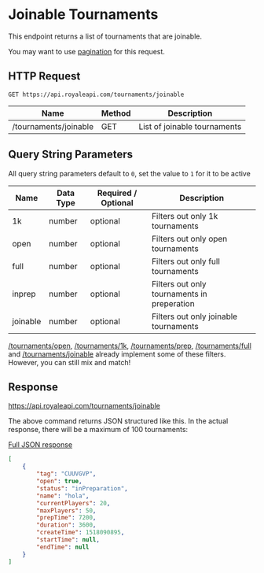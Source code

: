 # Joinable Tournaments

This endpoint returns a list of tournaments that are joinable.

You may want to use [pagination](pagination) for this request.

## HTTP Request
`GET https://api.royaleapi.com/tournaments/joinable`

Name | Method | Description
--- | --- | ---
/tournaments/joinable | GET | List of joinable tournaments

## Query String Parameters

All query string parameters default to `0`, set the value to `1` for it to be active

Name     | Data Type | Required / Optional | Description
-------- | --- | --- | ---
1k       | number | optional | Filters out only 1k tournaments
open     | number | optional | Filters out only open tournaments
full     | number | optional | Filters out only full tournaments
inprep    | number | optional | Filters out only tournaments in preperation
joinable | number | optional | Filters out only joinable tournaments

[/tournaments/open](/endpoints/tournaments_open), [/tournaments/1k](/endpoints/tournaments_1k), [/tournaments/prep](/endpoints/tournaments_inprep), [/tournaments/full](/endpoints/tournaments_full) and [/tournaments/joinable](/endpoints/tournaments_joinable) already implement some of these filters. However, you can still mix and match!

## Response
https://api.royaleapi.com/tournaments/joinable

The above command returns JSON structured like this. In the actual response, there will be a maximum of 100 tournaments:

<a href="/json/tournaments_joinable.json">Full JSON response</a>

```json
[
    {
        "tag": "CUUVGVP",
        "open": true,
        "status": "inPreparation",
        "name": "hola",
        "currentPlayers": 20,
        "maxPlayers": 50,
        "prepTime": 7200,
        "duration": 3600,
        "createTime": 1518090895,
        "startTime": null,
        "endTime": null
    }
]
```
